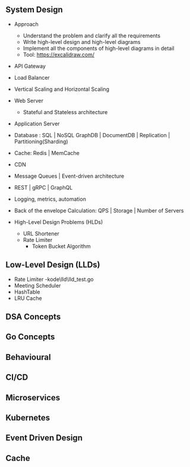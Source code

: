 ## System Design
  - Approach
    - Understand the problem and clarify all the requirements
    - Write high-level design and high-level diagrams
    - Implement all the components of high-level diagrams in detail
    - Tool: https://excalidraw.com/
        
  - API Gateway
  - Load Balancer
  - Vertical Scaling and Horizontal Scaling
  - Web Server
      - Stateful and Stateless architecture
  - Application Server
  - Database : SQL | NoSQL  GraphDB | DocumentDB | Replication | Partitioning(Sharding) 
  - Cache: Redis | MemCache
  - CDN
  - Message Queues |  Event-driven architecture
  - REST | gRPC | GraphQL
  - Logging, metrics, automation
  - Back of the envelope Calculation: QPS | Storage | Number of Servers
  - High-Level Design Problems (HLDs)
     - URL Shortener
     - Rate Limiter
        - Token Bucket Algorithm 

## Low-Level Design (LLDs)
  - Rate Limiter
    -kode\lld\lld_test.go
  - Meeting Scheduler
  - HashTable
  - LRU Cache

## DSA Concepts

## Go Concepts

## Behavioural

## CI/CD

## Microservices

## Kubernetes

## Event Driven Design

## Cache
